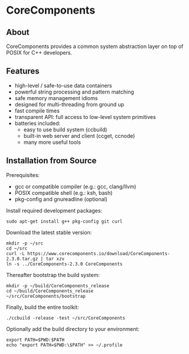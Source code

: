 CoreComponents
==============

About
-----

CoreComponents provides a common system abstraction layer on top of POSIX for C++ developers.

Features
--------

 * high-level / safe-to-use data containers
 * powerful string processing and pattern matching
 * safe memory management idioms
 * designed for multi-threading from ground up
 * fast compile times
 * transparent API: full access to low-level system primitives
 * batteries included:
   * easy to use build system (ccbuild)
   * built-in web server and client (ccget, ccnode)
   * many more useful tools

Installation from Source
------------------------

Prerequisites:
 * gcc or compatible compiler (e.g.: gcc, clang/llvm)
 * POSIX compatible shell (e.g.: ksh, bash)
 * pkg-config and gnureadline (optional)

Install required development packages:

```
sudo apt-get install g++ pkg-config git curl
```

Download the latest stable version:
```
mkdir -p ~/src
cd ~/src
curl -L https://www.corecomponents.io/download/CoreComponents-2.3.0.tar.gz | tar xzv
ln -s ../CoreComponents-2.3.0 CoreComponents
```

Thereafter bootstrap the build system:
```
mkdir -p ~/build/CoreComponents_release
cd ~/build/CoreComponents_release
~/src/CoreComponents/bootstrap
```

Finally, build the entire toolkit:
```
./ccbuild -release -test ~/src/CoreComponents
```

Optionally add the build directory to your environment:
```
export PATH=$PWD:$PATH
echo "export PATH=$PWD:\$PATH" >> ~/.profile
```
